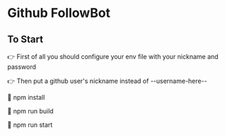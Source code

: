 # Github FollowBot

## To Start

👉 First of all you should configure your env file with your nickname and password

👉 Then put a github user's nickname instead of --username-here--

🍷 npm install

🔨 npm run build

🍾 npm run start
